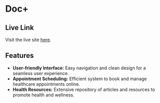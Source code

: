 # Doc+

## Live Link

Visit the live site [here](http://your-live-demo-link.com).

## Features

- **User-friendly Interface:** Easy navigation and clean design for a seamless user experience.
- **Appointment Scheduling:** Efficient system to book and manage healthcare appointments online.
- **Health Resources:** Extensive repository of articles and resources to promote health and wellness.
